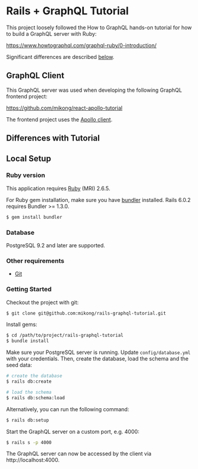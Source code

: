 # Rails + GraphQL Tutorial

This project loosely followed the How to GraphQL hands-on tutorial for how to
build a GraphQL server with Ruby:

https://www.howtographql.com/graphql-ruby/0-introduction/

Significant differences are described [below](#differences-with-tutorial).

## GraphQL Client

This GraphQL server was used when developing the following GraphQL frontend
project:

https://github.com/mikong/react-apollo-tutorial

The frontend project uses the [Apollo client][apollo-client].

## Differences with Tutorial

## Local Setup

### Ruby version

This application requires [Ruby][ruby] (MRI) 2.6.5.

For Ruby gem installation, make sure you have [bundler][bundler] installed.
Rails 6.0.2 requires Bundler >= 1.3.0.

```bash
$ gem install bundler
```

### Database

PostgreSQL 9.2 and later are supported.

### Other requirements

* [Git][git]

### Getting Started

Checkout the project with git:

```bash
$ git clone git@github.com:mikong/rails-graphql-tutorial.git
```

Install gems:

```bash
$ cd /path/to/project/rails-graphql-tutorial
$ bundle install
```

Make sure your PostgreSQL server is running. Update `config/database.yml` with
your credentials. Then, create the database, load the schema and the seed data:

```bash
# create the database
$ rails db:create

# load the schema
$ rails db:schema:load
```

Alternatively, you can run the following command:

```bash
$ rails db:setup
```

Start the GraphQL server on a custom port, e.g. 4000:

```bash
$ rails s -p 4000
```

The GraphQL server can now be accessed by the client via http://localhost:4000.

[ruby]: https://www.ruby-lang.org/en/documentation/installation/
[bundler]: https://bundler.io/
[git]: https://git-scm.com/
[apollo-client]: https://www.apollographql.com/docs/react/

